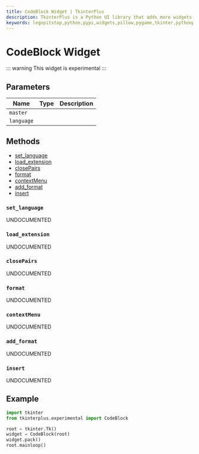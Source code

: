 ```yaml
---
title: CodeBlock Widget | TkinterPlus
description: TkinterPlus is a Python UI library that adds more widgets to Tkinter
keywords: legopitstop,python,pypi,widgets,pillow,pygame,tkinter,pythonpackage
---
```


# CodeBlock Widget <Badge type="warning" text="Experimental" />

::: warning
This widget is experimental
:::

## Parameters

| Name       | Type | Description |
| ---------- | ---- | ----------- |
| `master`   |      |             |
| `language` |      |             |

## Methods

- [set_language](#set_language)
- [load_extension](#load_extension)
- [closePairs](#closePairs)
- [format](#format)
- [contextMenu](#contextMenu)
- [add_format](#add_format)
- [insert](#insert)

### `set_language`

UNDOCUMENTED

### `load_extension`

UNDOCUMENTED

### `closePairs`

UNDOCUMENTED

### `format`

UNDOCUMENTED

### `contextMenu`

UNDOCUMENTED

### `add_format`

UNDOCUMENTED

### `insert`

UNDOCUMENTED

## Example

```py
import tkinter
from tkinterplus.experimental import CodeBlock

root = tkinter.Tk()
widget = CodeBlock(root)
widget.pack()
root.mainloop()
```
